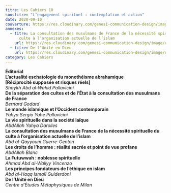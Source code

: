 ```yaml
---
titre: Les Cahiers 10
soustitre: "L’engagement spirituel : contemplation et action"
date: 2020-09-10
couverture: https://res.cloudinary.com/genesi-communication-design/image/upload/v1606125409/ihei/couvertures/c10_id4ax7.jpg
annexes:
  - titre: La consultation des musulmans de France de la nécessité spirituelle du
      culte à l’organisation actuelle de l’islam
    url: https://res.cloudinary.com/genesi-communication-design/image/upload/v1606736137/ihei/PDF/Les%20Cahiers/Les%20Cahiers%2010/La-consultation_sdxs3f.pdf
  - titre: De l’Unité en Dieu
    url: https://res.cloudinary.com/genesi-communication-design/image/upload/v1606736137/ihei/PDF/Les%20Cahiers/Les%20Cahiers%2010/De-l-Unite-en-Dieu_hvldsn.pdf
category: Les Cahiers
---
```

**Éditorial**</br>
**L’actualité eschatologie du monothéisme abrahamique**</br>
**\[Réciprocité supposée et risques réels]**</br>
*Shaykh Abd al-Wahid Pallavicini*</br>
**De la séparation des cultes et de l’État à la consultation des musulmans de France**</br>
*Bernard Godard*</br>
**Le monde islamique et l’Occident contemporain**</br>
*Yahya Sergio Yahe Pallavicini*</br>
**La vie spirituelle dans la société laïque**</br>
*AbdAllah Yahya Darolles*</br>
**La consultation des musulmans de France de la nécessité spirituelle du culte à l’organisation actuelle de l’islam**</br>
*Abd al-Qayyoum Guerre-Genton*</br>
**Les droits de l’homme&nbsp;: réalité sacrée et point de vue profane**</br>
*AbdAllah Blanc*</br>
**La Futuwwah&nbsp;: noblesse spirituelle**</br>
*Ahmad Abd al-Waliyy Vincenzo*</br>
**Les principes fondateurs de l’éthique en islam**</br>
*Abd al-Haqq Ismaïl Guiderdoni*</br>
**De l’Unité en Dieu**</br>
*Centre d’Études Métaphysiques de Milan*</br>